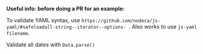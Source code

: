 
**Useful info: before doing a PR for an example:**

To validate YAML syntax, use `https://github.com/nodeca/js-yaml/#safeloadall-string--iterator--options- `.  Also works to use  `js-yaml filename`.

Validate all dates with `Data.parse()`

